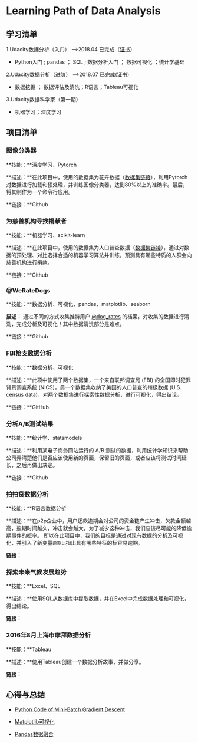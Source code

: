 # Learning Path of Data Analysis
## 学习清单
1.Udacity数据分析（入门） -->2018.04 已完成（[证书](https://confirm.udacity.com/LGUKXDDT)）

- Python入门 ;  pandas ； SQL ; 数据分析入门 ； 数据可视化 ；统计学基础   

2.Udacity数据分析（进阶） -->2018.07 已完成([证书](https://confirm.udacity.com/KFHYJG6D))

  - 数据挖掘 ； 数据评估及清洗；R语言；Tableau可视化

3.Udacity数据科学家（第一期）

- 机器学习；深度学习

## 项目清单
### 图像分类器

**技能：**深度学习、Pytorch

**描述：**在此项目中，使用的数据集为花卉数据（[数据集链接](www.robots.ox.ac.uk/~vgg/data/flowers/102/index.html)），利用Pytorch对数据进行加载和预处理，并训练图像分类器，达到80%以上的准确率。最后，将其制作为一个命令行应用。

**链接：**Github

### 为慈善机构寻找捐献者

**技能：**机器学习、scikit-learn

**描述：**在此项目中，使用的数据集为人口普查数据（[数据集链接](https://archive.ics.uci.edu/ml/datasets/Census+Income)），通过对数据的预处理、对比选择合适的机器学习算法并训练，预测具有哪些特质的人群会向慈善机构进行捐款。

**链接：**Github

### @WeRateDogs

**技能：**数据分析、可视化、pandas、matplotlib、seaborn

**描述：** 通过不同的方式收集推特用户 [@dog_rates](https://twitter.com/dog_rates) 的档案，对收集的数据进行清洗，完成分析及可视化！其中数据清洗部分是难点。

**链接：**Github

### FBI枪支数据分析

**技能：**数据分析、可视化

**描述：**此项中使用了两个数据集，一个来自联邦调查局 (FBI) 的全国即时犯罪背景调查系统 (NICS)，另一个数据集收纳了美国的人口普查的州级数据 (U.S. census data)，对两个数据集进行探索性数据分析，进行可视化，得出结论。

**链接：**GitHub

### 分析A/B测试结果

**技能：**统计学、statsmodels

**描述：**利用某电子商务网站运行的 A/B 测试的数据，利用统计学知识来帮助公司弄清楚他们是否应该使用新的页面，保留旧的页面，或者应该将测试时间延长，之后再做出决定。

**链接：**Github

### 拍拍贷数据分析

**技能：**R语言数据分析

**描述：**在p2p企业中，用户还款逾期会对公司的资金链产生冲击，欠款金额越高，逾期时间越久，冲击就会越大，为了减少这种冲击，我们应该尽可能的降低逾期事件的概率。 所以在此项目中，我们的目标是通过对现有数据的分析及可视化，并引入了新变量`逾期比`指出具有哪些特征的标容易逾期。

**链接：**

### 探索未来气候发展趋势

**技能：**Excel、SQL

**描述：**使用SQL从数据库中提取数据，并在Excel中完成数据处理和可视化，得出结论。

**链接：**

### 2016年8月上海市摩拜数据分析

**技能：**Tableau

**描述：**使用Tableau创建一个数据分析故事，并做分享。

**链接：**

## 心得与总结

- [Python Code of Mini-Batch Gradient Descent](http://www.capallen.top/dsnd/2018/12/02/mini-batch-gradient-descent/)

- [Matplotlib可视化](http://www.capallen.top/dand-vip/2018/08/28/%E7%AC%AC%E4%B8%83%E5%91%A8-Matplotlib%E5%8F%AF%E8%A7%86%E5%8C%96/)
- [Pandas数据融合](http://www.capallen.top/dand-vip/2018/08/21/%E7%AC%AC%E5%85%AD%E5%91%A8-2-%E6%95%B0%E6%8D%AE%E8%9E%8D%E5%90%88/)

